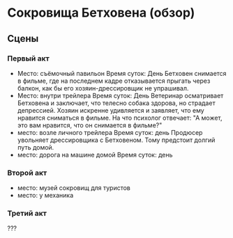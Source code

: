 ﻿---
tags:
  - анализ произведения
  - фильмы
authors:
  - fering
---
# Сокровища Бетховена (обзор)

## Сцены

### Первый акт

* Место: съёмочный павильон
  Время суток: День
  Бетховен снимается в фильме, где на последнем кадре отказывается прыгать через балкон, как бы его хозяин-дрессировщик не упрашивал.
* Место: внутри трейлера
  Время суток: День
  Ветеринар осматривает Бетховена и заключает, что телесно собака здорова, но страдает депрессией. Хозяин искренне удивляется и заявляет, что ему нравится сниматься в фильме. На что психолог отвечает: "А может, это вам нравится, что он снимается в фильме?"
* место: возле личного трейлера
  Время суток: день
  Продюсер увольняет дрессировщика с Бетховеном. Тому предстоит долгий путь домой.
* место: дорога на машине домой
  Время суток: день

### Второй акт

* место: музей сокровищ для туристов
* место: у механика

### Третий акт

???
